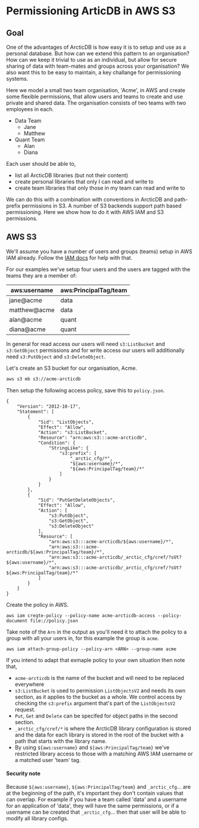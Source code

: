 # Permissioning ArticDB in AWS S3

## Goal

One of the advantages of ArcticDB is how easy it is to setup and use as a personal database.  But how can we extend this pattern to an organisation?  How can we keep it trivial to use as an individual, but allow for secure sharing of data with team-mates and groups across your organisation?  We also want this to be easy to maintain, a key challange for permissioning systems.

Here we model a small two team organisation, 'Acme', in AWS and create some flexible permissions, that allow users and teams to create
and use private and shared data.  The organisation consists of two teams with two employees in each.

- Data Team
  - Jane
  - Matthew
- Quant Team
  - Alan
  - Diana

Each user should be able to, 
- list all ArcticDB libraries (but not their content)
- create personal libraries that only I can read and write to
- create team libraries that only those in my team can read and write to

We can do this with a combination with conventions in ArcticDB and path-prefix permissions in S3.  A number of S3 backends support path based permissioning.  Here we show how to do it with AWS IAM and S3 permissions.

## AWS S3

We'll assume you have a number of users and groups (teams) setup in AWS IAM already.  Follow the [IAM docs](https://docs.aws.amazon.com/IAM/latest/UserGuide/getting-started.html) for help with that.

For our examples we've setup four users and the users are tagged with the teams they are a member of:

| aws:username | aws:PrincipalTag/team |
| ------------ | --------------------- |
| jane@acme    | data |
| matthew@acme | data |
| alan@acme    | quant |
| diana@acme   | quant |

In general for read access our users will need `s3:ListBucket` and `s3:GetObject` permissions and for write access our users will additionally need `s3:PutObject` and `s3:DeleteObject`.

Let's create an S3 bucket for our organisation, Acme.
```sh
aws s3 mb s3://acme-arcticdb
```

Then setup the following access policy, save this to `policy.json`.
```
{
    "Version": "2012-10-17",
    "Statement": [
        {
            "Sid": "ListObjects",
            "Effect": "Allow",
            "Action": "s3:ListBucket",
            "Resource": "arn:aws:s3:::acme-arcticdb",
            "Condition": {
                "StringLike": {
                    "s3:prefix": [
                        "_arctic_cfg/*",
                        "${aws:username}/*",
                        "${aws:PrincipalTag/team}/*"
                    ]
                }
            }
        },
        {
            "Sid": "PutGetDeleteObjects",
            "Effect": "Allow",
            "Action": [
                "s3:PutObject",
                "s3:GetObject",
                "s3:DeleteObject"
            ],
            "Resource": [
                "arn:aws:s3:::acme-arcticdb/${aws:username}/*",
                "arn:aws:s3:::acme-arcticdb/${aws:PrincipalTag/team}/*",
                "arn:aws:s3:::acme-arcticdb/_arctic_cfg/cref/?sUt?${aws:username}/*",
                "arn:aws:s3:::acme-arcticdb/_arctic_cfg/cref/?sUt?${aws:PrincipalTag/team}/*"
            ]
        }
    ]
}
```

Create the policy in AWS.
```
aws iam creqte-policy --policy-name acme-arcticdb-access --policy-document file://policy.json
```

Take note of the `Arn` in the output as you'll need it to attach the policy to a group
with all your users in, for this example the group is `acme`.
```
aws iam attach-group-policy --policy-arn <ARN> --group-name acme
```

If you intend to adapt that exmaple policy to your own situation then note that,
- `acme-arcticdb` is the name of the bucket and will need to be replaced everywhere
- `s3:ListBucket` is used to permission `ListObjectsV2` and needs its own section, as it applies to the bucket as a whole.  We control access by checking the `s3:prefix` argument that's part of the `ListObjectsV2` request.
- `Put`, `Get` and `Delete` can be specifed for object paths in the second section.
- `_arctic_cfg/cref/*` is where the ArcticDB library configuration is stored and the data for each library is stored in the root of the bucket with a path that starts with the library name.
- By using `${aws:username}` and `${aws:PrincipalTag/team}` we've restricted library access
to those with a matching AWS IAM username or a matched user 'team' tag.

#### Security note

Because `${aws:username}`, `${aws:PrincipalTag/team}` and `_arctic_cfg`... are at the beginning of the path, it's important they don't contain values that can overlap. For example if you have a team called 'data' and a username for an application of 'data', they will have the same permissions, or if a username can be created that `_arctic_cfg`... then that user will be able to modify all library configs.